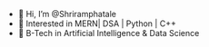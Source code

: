 - 👋 Hi, I’m @Shriramphatale
- 👀 Interested in MERN| DSA | Python | C++
- 🌱 B-Tech in Artificial Intelligence & Data Science



